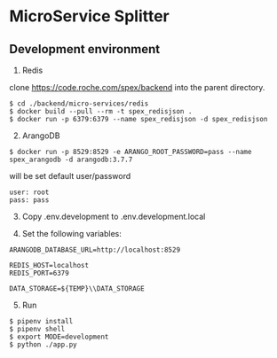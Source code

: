 # MicroService Splitter

## Development environment

1. Redis

clone https://code.roche.com/spex/backend into the parent directory.
```
$ cd ./backend/micro-services/redis  
$ docker build --pull --rm -t spex_redisjson .
$ docker run -p 6379:6379 --name spex_redisjson -d spex_redisjson
```

2. ArangoDB

`$ docker run -p 8529:8529 -e ARANGO_ROOT_PASSWORD=pass --name spex_arangodb -d arangodb:3.7.7`

will be set default user/password
```
user: root
pass: pass
```

3. Copy .env.development to .env.development.local

4. Set the following variables:
```
ARANGODB_DATABASE_URL=http://localhost:8529

REDIS_HOST=localhost
REDIS_PORT=6379

DATA_STORAGE=${TEMP}\\DATA_STORAGE
```

5. Run

```
$ pipenv install
$ pipenv shell
$ export MODE=development
$ python ./app.py
```
